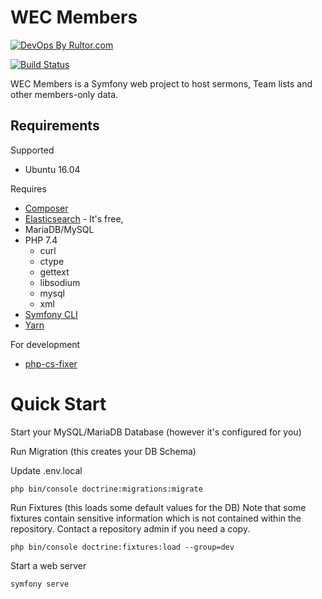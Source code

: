 # WEC Members

[![DevOps By Rultor.com](http://www.rultor.com/b/samuelpearce/wec-members)](http://www.rultor.com/b/samuelpearce/wec-members)

[![Build Status](https://travis-ci.com/samuelpearce/wec-members.svg?token=19LW8Y8PepjC4HymS1nt&branch=master)](https://travis-ci.com/samuelpearce/wec-members)

WEC Members is a Symfony web project to host sermons, Team lists and other
members-only data.

## Requirements

Supported

- Ubuntu 16.04

Requires

- [Composer](https://getcomposer.org/)
- [Elasticsearch](https://www.elastic.co/downloads/elasticsearch) - It's free,
- MariaDB/MySQL
- PHP 7.4
  - curl
  - ctype
  - gettext
  - libsodium
  - mysql
  - xml
- [Symfony CLI](https://symfony.com/download)
- [Yarn](https://yarnpkg.com/)

For development

- [php-cs-fixer](https://github.com/FriendsOfPHP/PHP-CS-Fixer)

# Quick Start

Start your MySQL/MariaDB Database (however it's configured for you)

Run Migration (this creates your DB Schema)

Update .env.local

```
php bin/console doctrine:migrations:migrate
```

Run Fixtures (this loads some default values for the DB)
Note that some fixtures contain sensitive information which is not contained 
within the repository. Contact a repository admin if you need a copy.
```
php bin/console doctrine:fixtures:load --group=dev
```

Start a web server
```
symfony serve
```
